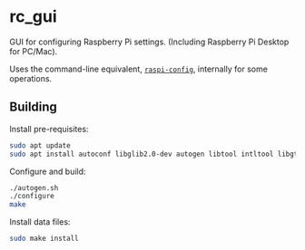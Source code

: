 # rc_gui

GUI for configuring Raspberry Pi settings.
(Including Raspberry Pi Desktop for PC/Mac).

Uses the command-line equivalent, [`raspi-config`](https://github.com/RPi-Distro/raspi-config), internally for some operations.

## Building

Install pre-requisites:

```bash
sudo apt update
sudo apt install autoconf libglib2.0-dev autogen libtool intltool libgtk2.0-dev
```

Configure and build:

```bash
./autogen.sh
./configure
make
```

Install data files:

```bash
sudo make install
```

